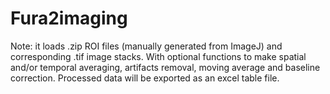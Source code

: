 # Fura2imaging
Note: it loads .zip ROI files (manually generated from ImageJ) and corresponding .tif image stacks. With optional functions to make spatial and/or temporal averaging, artifacts removal, moving average and baseline correction. Processed data will be exported as an excel table file.   
